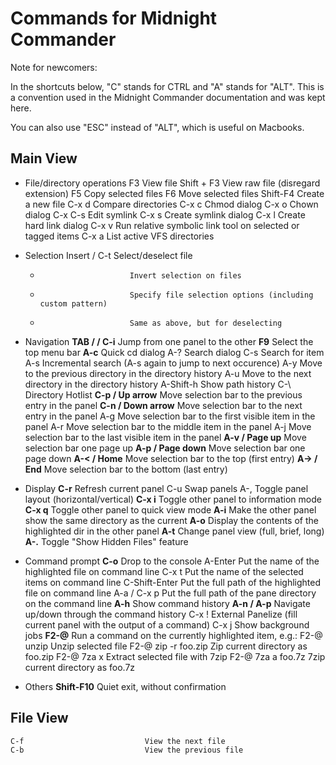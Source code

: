 # Commands for Midnight Commander

Note for newcomers:

In the shortcuts below, "C" stands for CTRL and "A" stands for "ALT". This is a convention
used in the Midnight Commander documentation and was kept here.

You can also use "ESC" instead of "ALT", which is useful on Macbooks.

Main View
---------------------------------------------------------------
- File/directory operations
    F3                        View file
    Shift + F3                View raw file (disregard extension)
    F5                        Copy selected files
    F6                        Move selected files
    Shift-F4                  Create a new file
    C-x d                     Compare directories
    C-x c                     Chmod dialog
    C-x o                     Chown dialog
    C-x C-s                   Edit symlink
    C-x s                     Create symlink dialog
    C-x l                     Create hard link dialog
    C-x v                     Run relative symbolic link tool on selected or tagged items
    C-x a                     List active VFS directories

- Selection
    Insert / C-t              Select/deselect file
    *                         Invert selection on files
    +                         Specify file selection options (including custom pattern)
    -                         Same as above, but for deselecting

- Navigation
    **TAB /  / C-i**          Jump from one panel to the other
    **F9**                    Select the top menu bar
    **A-c**                   Quick cd dialog
    A-?                       Search dialog
    C-s                       Search for item
    A-s                       Incremental search (A-s again to jump to next occurence)
    A-y                       Move to the previous directory in the directory history
    A-u                       Move to the next directory in the directory history
    A-Shift-h                 Show path history
    C-\                       Directory Hotlist
    **C-p / Up arrow**        Move selection bar to the previous entry in the panel
    **C-n / Down arrow**      Move selection bar to the next entry in the panel
    A-g                       Move selection bar to the first visible item in the panel
    A-r                       Move selection bar to the middle item in the panel
    A-j                       Move selection bar to the last visible item in the panel
    **A-v / Page up**         Move selection bar one page up
    **A-p / Page down**       Move selection bar one page down
    **A-< / Home**            Move selection bar to the top (first entry)
    **A-> / End**             Move selection bar to the bottom (last entry)

- Display
    **C-r**                   Refresh current panel
    C-u                       Swap panels
    A-,                       Toggle panel layout (horizontal/vertical)
    **C-x i**                 Toggle other panel to information mode
    **C-x q**                 Toggle other panel to quick view mode
    **A-i**                   Make the other panel show the same directory as the current
    **A-o**                   Display the contents of the highlighted dir in the other panel
    **A-t**                   Change panel view (full, brief, long)
    **A-.**                   Toggle "Show Hidden Files" feature

- Command prompt
    **C-o**                   Drop to the console
    A-Enter                   Put the name of the highlighted file on command line
    C-x t                     Put the name of the selected items on command line
    C-Shift-Enter             Put the full path of the highlighted file on command line
    A-a / C-x p               Put the full path of the pane directory on the command line
    **A-h**                   Show command history
    **A-n / A-p**             Navigate up/down through the command history
    C-x !                     External Panelize (fill current panel with the output of a command)
    C-x j                     Show background jobs
    **F2-@**                  Run a command on the currently highlighted item, e.g.:
        F2-@ unzip                Unzip selected file
        F2-@ zip -r foo.zip       Zip current directory as foo.zip
        F2-@ 7za x                Extract selected file with 7zip
        F2-@ 7za a foo.7z         7zip current directory as foo.7z

- Others
    **Shift-F10**             Quiet exit, without confirmation


File View
---------------------------------------------------------------
    C-f                           View the next file
    C-b                           View the previous file

